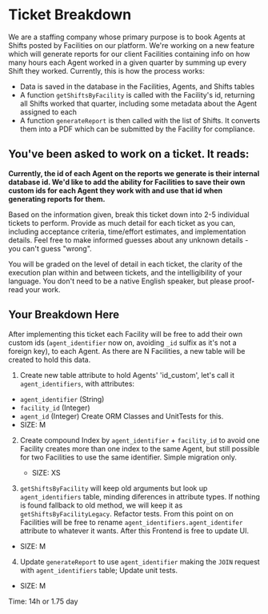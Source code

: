# Ticket Breakdown
We are a staffing company whose primary purpose is to book Agents at Shifts posted by Facilities on our platform. We're working on a new feature which will generate reports for our client Facilities containing info on how many hours each Agent worked in a given quarter by summing up every Shift they worked. Currently, this is how the process works:

- Data is saved in the database in the Facilities, Agents, and Shifts tables
- A function `getShiftsByFacility` is called with the Facility's id, returning all Shifts worked that quarter, including some metadata about the Agent assigned to each
- A function `generateReport` is then called with the list of Shifts. It converts them into a PDF which can be submitted by the Facility for compliance.

## You've been asked to work on a ticket. It reads:

**Currently, the id of each Agent on the reports we generate is their internal database id. We'd like to add the ability for Facilities to save their own custom ids for each Agent they work with and use that id when generating reports for them.**


Based on the information given, break this ticket down into 2-5 individual tickets to perform. Provide as much detail for each ticket as you can, including acceptance criteria, time/effort estimates, and implementation details. Feel free to make informed guesses about any unknown details - you can't guess "wrong".


You will be graded on the level of detail in each ticket, the clarity of the execution plan within and between tickets, and the intelligibility of your language. You don't need to be a native English speaker, but please proof-read your work.

## Your Breakdown Here

After implementing this ticket each Facility will be free to add their own custom ids (`agent_identifier` now on, avoiding `_id` sulfix as it's not a foreign key), to each Agent. As there are N Facilities, a new table will be created to hold this data.

1. Create new table attribute to hold Agents' 'id_custom', let's call it `agent_identifiers`, with attributes:
  - `agent_identifier` (String)
  - `facility_id` (Integer)
  - `agent_id` (Integer)
  Create ORM Classes and UnitTests for this.
  - SIZE: M

2. Create compound Index by `agent_identifier` + `facility_id` to avoid one Facility creates more than one index to the same Agent, but still possible for two Facilities to use the same identifier. Simple migration only.
   - SIZE: XS

3. `getShiftsByFacility` will keep old arguments but look up `agent_identifiers` table, minding diferences in attribute types. If nothing is found fallback to old method, we will keep it as `getShiftsByFacilityLegacy`.  Refactor tests. From this point on on Facilities will be free to rename `agent_identifiers.agent_identifer` attribute to whatever it wants. After this Frontend is free to update UI.
  - SIZE: M

4. Update `generateReport` to use `agent_identifier` making the `JOIN` request with `agent_identifiers` table; Update unit tests.
  - SIZE: M

Time: 14h or 1.75 day
